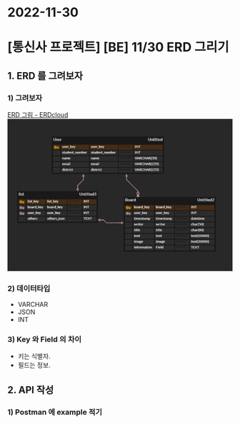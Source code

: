 # 2022-11-30

# [통신사 프로젝트] [BE] 11/30 ERD 그리기

## 1. ERD 를 그려보자

### 1) 그려보자
[ERD 그림 - ERDcloud](https://www.erdcloud.com/d/jkPv5ktFXz7oFA4Y6)
![](/img/b403aee6-61d7-4749-a449-6360e9007f2f_image.png)

### 2) 데이터타입
* VARCHAR
* JSON
* INT

### 3) Key 와 Field 의 차이
* 키는 식별자.
* 필드는 정보.

## 2. API 작성

### 1) Postman 에 example 적기